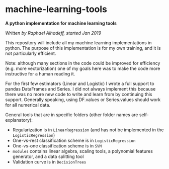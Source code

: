 # machine-learning-tools
**A python implementation for machine learning tools**

*Written by Raphael Alhadeff, started Jan 2019*

This repository will include all my machine learning implementations in python. The purpose of this implementation is for my own training, and it is not particularly efficient.

Note: although many sections in the code could be improved for efficiency (e.g. more vectorization) one of my goals here was to make the code more instructive for a human reading it.

For the first few estimators (Linear and Logistic) I wrote a full support to pandas DataFrames and Series. I did not always implement this because there was no more new code to write and learn from by continuing this support. Generally speaking, using DF.values or Series.values should work for all numerical data.


General tools that are in specific folders (other folder names are self-explanatory):
 * Regularization is in `LinearRegression` (and has not be implemented in the `LogisticRegression`)
 * One-vs-rest classification scheme is in `LogisticRegression`
 * One-vs-one classification scheme is in `SVM`
 * `modules` contains linear algebra, scaling tools, a polynomial features generator, and a data splitting tool
 * Validation curve is in `DecisionTrees`
